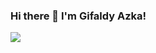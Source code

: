 ### Hi there 👋 I'm Gifaldy Azka!

<div id="stats">
    <img align="center" src="https://github-readme-stats.vercel.app/api/top-langs/?username=gifaldyazkaa&layout=compact&show_icons=true&theme=radical" />
</div>
